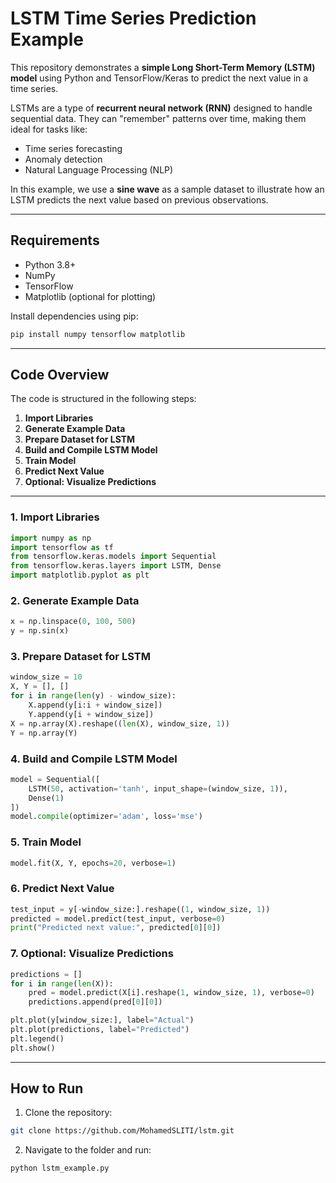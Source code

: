 # LSTM Time Series Prediction Example

This repository demonstrates a **simple Long Short-Term Memory (LSTM) model** using Python and TensorFlow/Keras
to predict the next value in a time series.

LSTMs are a type of **recurrent neural network (RNN)** designed to handle sequential data. They can "remember"
patterns over time, making them ideal for tasks like:

* Time series forecasting
* Anomaly detection
* Natural Language Processing (NLP)

In this example, we use a **sine wave** as a sample dataset to illustrate how an LSTM predicts the next value
based on previous observations.

---

## Requirements

* Python 3.8+
* NumPy
* TensorFlow
* Matplotlib (optional for plotting)

Install dependencies using pip:

```bash
pip install numpy tensorflow matplotlib
```

---

## Code Overview

The code is structured in the following steps:

1. **Import Libraries**
2. **Generate Example Data**
3. **Prepare Dataset for LSTM**
4. **Build and Compile LSTM Model**
5. **Train Model**
6. **Predict Next Value**
7. **Optional: Visualize Predictions**

---

### 1. Import Libraries

```python
import numpy as np
import tensorflow as tf
from tensorflow.keras.models import Sequential
from tensorflow.keras.layers import LSTM, Dense
import matplotlib.pyplot as plt
```

### 2. Generate Example Data

```python
x = np.linspace(0, 100, 500)
y = np.sin(x)
```

### 3. Prepare Dataset for LSTM

```python
window_size = 10
X, Y = [], []
for i in range(len(y) - window_size):
    X.append(y[i:i + window_size])
    Y.append(y[i + window_size])
X = np.array(X).reshape((len(X), window_size, 1))
Y = np.array(Y)
```

### 4. Build and Compile LSTM Model

```python
model = Sequential([
    LSTM(50, activation='tanh', input_shape=(window_size, 1)),
    Dense(1)
])
model.compile(optimizer='adam', loss='mse')
```

### 5. Train Model

```python
model.fit(X, Y, epochs=20, verbose=1)
```

### 6. Predict Next Value

```python
test_input = y[-window_size:].reshape((1, window_size, 1))
predicted = model.predict(test_input, verbose=0)
print("Predicted next value:", predicted[0][0])
```

### 7. Optional: Visualize Predictions

```python
predictions = []
for i in range(len(X)):
    pred = model.predict(X[i].reshape(1, window_size, 1), verbose=0)
    predictions.append(pred[0][0])

plt.plot(y[window_size:], label="Actual")
plt.plot(predictions, label="Predicted")
plt.legend()
plt.show()
```

---

## How to Run

1. Clone the repository:

```bash
git clone https://github.com/MohamedSLITI/lstm.git
```

2. Navigate to the folder and run:

```bash
python lstm_example.py
```

